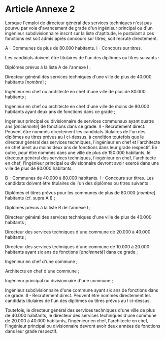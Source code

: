 # Article Annexe 2

Lorsque l'emploi de directeur général des services techniques n'est pas pourvu par voie d'avancement de grade d'un ingénieur principal ou d'un ingénieur subdivisionnaire inscrit sur la liste d'aptitude, le postulant à ces fonctions est soit admis après concours sur titres, soit recruté directement.

A - Communes de plus de 80.000 habitants.               I - Concours sur titres.

Les candidats doivent être titulaires de l'un des diplômes ou titres suivants :

Diplômes prévus à la liste A de l'annexe I ;

Directeur général des services techniques d'une ville de plus de 40.000 habitants [*nombre*] ;

Ingénieur en chef ou architecte en chef d'une ville de plus de 80.000 habitants ;

Ingénieur en chef ou architecte en chef d'une ville de moins de 80.000 habitants ayant deux ans de fonctions dans ce grade ;

Ingénieur principal ou divisionnaire de services communaux ayant quatre ans [*ancienneté*] de fonctions dans ce grade.               II - Recrutement direct.    Peuvent être nommés directement les candidats titulaires de l'un des diplômes ou titres prévus au I ci-dessus, à condition toutefois que le directeur général des services techniques, l'ingénieur en chef et l'architecte en chef aient au moins deux ans de fonctions dans leur grade respectif. En outre, pour être nommés dans une ville de plus de 150.000 habitants, le directeur général des services techniques, l'ingénieur en chef, l'architecte en chef, l'ingénieur principal ou divisionnaire devront avoir exercé dans une ville de plus de 80.000 habitants.

B - Communes de 40.000 à 80.000 habitants.                   I - Concours sur titres.    Les candidats doivent être titulaires de l'un des diplômes ou titres suivants :

Diplômes et titres prévus pour les communes de plus de 80.000 [*nombre*] habitants (cf. supra A I) ;

Diplômes prévus à la liste B de l'annexe I ;

Directeur général des services techniques d'une ville de plus de 40.000 habitants ;

Directeur des services techniques d'une commune de 20.000 à 40.000 habitants ;

Directeur des services techniques d'une commune de 10.000 à 20.000 habitants ayant six ans de fonctions [*ancienneté*] dans ce grade ;

Ingénieur en chef d'une commune ;

Architecte en chef d'une commune ;

Ingénieur principal ou divisionnaire d'une commune ;

Ingénieur subdivisionnaire d'une commune ayant six ans de fonctions dans ce grade.                   II - Recrutement direct.    Peuvent être nommés directement les candidats titulaires de l'un des diplômes ou titres prévus au I ci-dessus.

Toutefois, le directeur général des services techniques d'une ville de plus de 40.000 habitants, le directeur des services techniques d'une commune de 20.000 à 40.000 habitants, l'ingénieur en chef, l'architecte en chef, l'ingénieur principal ou divisionnaire devront avoir deux années de fonctions dans leur grade respectif.
